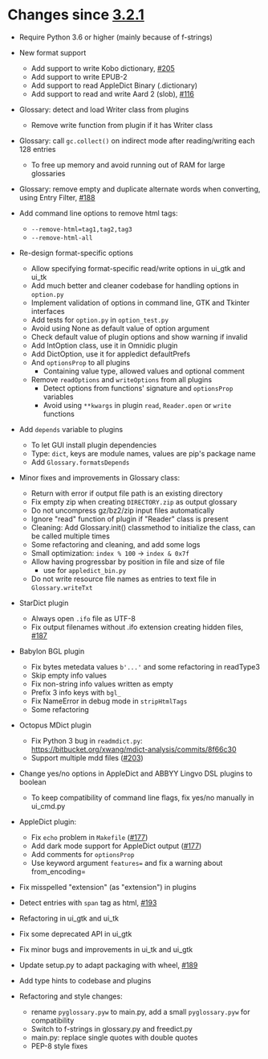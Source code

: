 # Changes since [3.2.1](./3.2.1.md) #

- Require Python 3.6 or higher (mainly because of f-strings)

- New format support
	- Add support to write Kobo dictionary, [#205](https://github.com/ilius/pyglossary/issues/205)
	- Add support to write EPUB-2
	- Add support to read AppleDict Binary (.dictionary)
	- Add support to read and write Aard 2 (slob), [#116](https://github.com/ilius/pyglossary/issues/116)

- Glossary: detect and load Writer class from plugins
	- Remove write function from plugin if it has Writer class

- Glossary: call `gc.collect()` on indirect mode after reading/writing each 128 entries
	- To free up memory and avoid running out of RAM for large glossaries

- Glossary: remove empty and duplicate alternate words when converting, using Entry Filter, [#188](https://github.com/ilius/pyglossary/issues/188)

- Add command line options to remove html tags:
	- `--remove-html=tag1,tag2,tag3`
	- `--remove-html-all`

- Re-design format-specific options
	- Allow specifying format-specific read/write options in ui_gtk and ui_tk
	- Add much better and cleaner codebase for handling options in `option.py`
	- Implement validation of options in command line, GTK and Tkinter interfaces
	- Add tests for `option.py` in `option_test.py`
	- Avoid using None as default value of option argument
	- Check default value of plugin options and show warning if invalid
	- Add IntOption class, use it in Omnidic plugin
	- Add DictOption, use it for appledict defaultPrefs
	- And `optionsProp` to all plugins
		- Containing value type, allowed values and optional comment
    - Remove `readOptions` and `writeOptions` from all plugins
    	- Detect options from functions' signature and `optionsProp` variables
		- Avoid using `**kwargs` in plugin `read`, `Reader.open` or `write` functions

- Add `depends` variable to plugins
	- To let GUI install plugin dependencies
	- Type: `dict`, keys are module names, values are pip's package name
	- Add `Glossary.formatsDepends`

- Minor fixes and improvements in Glossary class:
	- Return with error if output file path is an existing directory
	- Fix empty zip when creating `DIRECTORY.zip` as output glossary
	- Do not uncompress gz/bz2/zip input files automatically
	- Ignore "read" function of plugin if "Reader" class is present
	- Cleaning: Add Glossary.init() classmethod to initialize the class, can be called multiple times
	- Some refactoring and cleaning, and add some logs
	- Small optimization: `index % 100` -> `index & 0x7f`
	- Allow having progressbar by position in file and size of file
		- use for `appledict_bin.py`
	- Do not write resource file names as entries to text file in `Glossary.writeTxt`


- StarDict plugin
	- Always open `.ifo` file as UTF-8
	- Fix output filenames without .ifo extension creating hidden files, [#187](https://github.com/ilius/pyglossary/issues/187)

- Babylon BGL plugin
	- Fix bytes metedata values `b'...'` and some refactoring in readType3
	- Skip empty info values
	- Fix non-string info values written as empty
	- Prefix 3 info keys with `bgl_`
	- Fix NameError in debug mode in `stripHtmlTags`
	- Some refactoring

- Octopus MDict plugin
	- Fix Python 3 bug in `readmdict.py`: https://bitbucket.org/xwang/mdict-analysis/commits/8f66c30
	- Support multiple mdd files ([#203](https://github.com/ilius/pyglossary/issues/203))

- Change yes/no options in AppleDict and ABBYY Lingvo DSL plugins to boolean
	- To keep compatibility of command line flags, fix yes/no manually in ui_cmd.py

- AppleDict plugin:
	- Fix `echo` problem in `Makefile` ([#177](https://github.com/ilius/pyglossary/issues/177))
	- Add dark mode support for AppleDict output ([#177](https://github.com/ilius/pyglossary/issues/177))
	- Add comments for `optionsProp`
	- Use keyword argument `features=` and fix a warning about from_encoding=


- Fix misspelled "extension" (as "extension") in plugins
- Detect entries with `span` tag as html, [#193](https://github.com/ilius/pyglossary/issues/193)
- Refactoring in ui_gtk and ui_tk
- Fix some deprecated API in ui_gtk
- Fix minor bugs and improvements in ui_tk and ui_gtk
- Update setup.py to adapt packaging with wheel, [#189](https://github.com/ilius/pyglossary/issues/189)
- Add type hints to codebase and plugins

- Refactoring and style changes:
	- rename `pyglossary.pyw` to main.py, add a small `pyglossary.pyw` for compatibility
	- Switch to f-strings in glossary.py and freedict.py
	- main.py: replace single quotes with double quotes
	- PEP-8 style fixes





